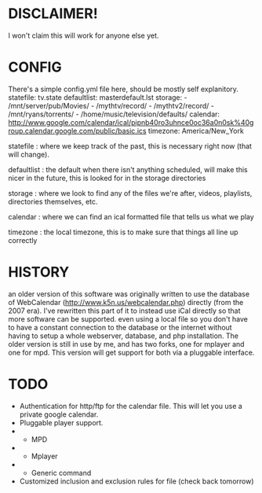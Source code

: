 # DISCLAIMER!
I won't claim this will work for anyone else yet.

# CONFIG
There's a simple config.yml file here, should be mostly self explanitory.
    statefile: tv.state
    defaultlist: masterdefault.lst
    storage:
        - /mnt/server/pub/Movies/
        - /mythtv/record/
        - /mythtv2/record/
        - /mnt/ryans/torrents/
        - /home/music/television/defaults/
    calendar: http://www.google.com/calendar/ical/pipnb40ro3uhnce0oc36a0n0sk%40group.calendar.google.com/public/basic.ics
    timezone: America/New_York

statefile
:  where we keep track of the past, this is necessary right now (that will change).

defaultlist
:  the default when there isn't anything scheduled, will make this nicer in the future, this is looked for in the storage directories

storage
:  where we look to find any of the files we're after, videos, playlists, directories themselves, etc.

calendar 
:  where we can find an ical formatted file that tells us what we play

timezone 
:  the local timezone, this is to make sure that things all line up correctly

# HISTORY
an older version of this software was originally written to use the database of WebCalendar (http://www.k5n.us/webcalendar.php) directly (from the 2007 era).
I've rewritten this part of it to instead use iCal directly so that more software can be supported. even using a local file so you don't have to have a constant connection to the database or the internet without having to setup a whole webserver, database, and php installation.
The older version is still in use by me, and has two forks, one for mplayer and one for mpd.  This version will get support for both via a pluggable interface.

# TODO
* Authentication for http/ftp for the calendar file.  This will let you use a private google calendar.
* Pluggable player support.
* * MPD
* * Mplayer
* * Generic command
* Customized inclusion and exclusion rules for file (check back tomorrow)

